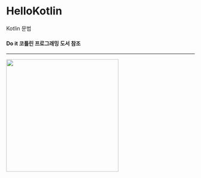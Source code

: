 # HelloKotlin
Kotlin 문법
#### Do it 코틀린 프로그래밍 도서 참조
****
<img src="https://user-images.githubusercontent.com/58936137/166410605-14c79dad-9653-4a0b-8811-ed647c4ce9fb.png" width="300" height="300">

